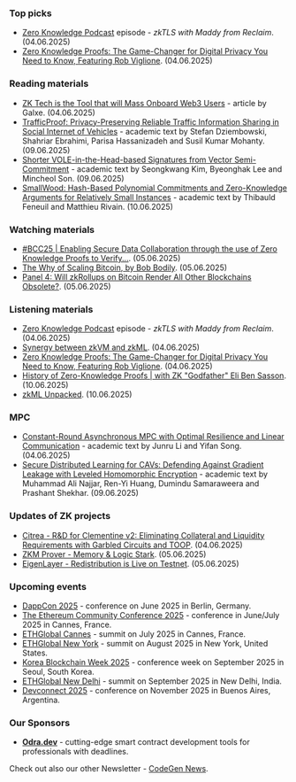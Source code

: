 ### Top picks
* [Zero Knowledge Podcast](https://zeroknowledge.fm/podcast/362/) episode - *zkTLS with Maddy from Reclaim*. (04.06.2025)
* [Zero Knowledge Proofs: The Game-Changer for Digital Privacy You Need to Know, Featuring Rob Viglione](https://www.youtube.com/watch?v=CFXg5E34AcY). (04.06.2025)

### Reading materials 
* [ZK Tech is the Tool that will Mass Onboard Web3 Users](https://hackernoon.com/zk-tech-is-the-tool-that-will-mass-onboard-web3-users) - article by Galxe. (04.06.2025)
* [TrafficProof: Privacy-Preserving Reliable Traffic Information Sharing in Social Internet of Vehicles](https://eprint.iacr.org/2025/1062.pdf) - academic text by Stefan Dziembowski, Shahriar Ebrahimi, Parisa Hassanizadeh and Susil Kumar Mohanty. (09.06.2025)
* [Shorter VOLE-in-the-Head-based Signatures from Vector Semi-Commitment](https://eprint.iacr.org/2025/1077.pdf) - academic text by Seongkwang Kim, Byeonghak Lee and Mincheol Son. (09.06.2025)
* [SmallWood: Hash-Based Polynomial Commitments and Zero-Knowledge Arguments for Relatively Small Instances](https://eprint.iacr.org/2025/1085.pdf) - academic text by Thibauld Feneuil and Matthieu Rivain. (10.06.2025)
 
### Watching materials
* [#BCC25 | Enabling Secure Data Collaboration through the use of Zero Knowledge Proofs to Verify...](https://www.youtube.com/watch?v=NXf690K97kA). (05.06.2025)
* [The Why of Scaling Bitcoin, by Bob Bodily](https://www.youtube.com/watch?v=SPymGAyhLq8). (05.06.2025)
* [Panel 4: Will zkRollups on Bitcoin Render All Other Blockchains Obsolete?](https://www.youtube.com/watch?v=UWbrOjgjdV4). (05.06.2025)
 
### Listening materials
* [Zero Knowledge Podcast](https://zeroknowledge.fm/podcast/362/) episode - *zkTLS with Maddy from Reclaim*. (04.06.2025)
* [Synergy between zkVM and zkML](https://www.youtube.com/watch?v=bZxS2mEWJKs). (04.06.2025)
* [Zero Knowledge Proofs: The Game-Changer for Digital Privacy You Need to Know, Featuring Rob Viglione](https://www.youtube.com/watch?v=CFXg5E34AcY). (04.06.2025)
* [History of Zero-Knowledge Proofs | with ZK "Godfather" Eli Ben Sasson](https://www.youtube.com/watch?v=Lw5p10CH3gk). (10.06.2025)
* [zkML Unpacked](https://www.youtube.com/watch?v=ME_Pg2ZPztI). (10.06.2025)

### MPC
* [Constant-Round Asynchronous MPC with Optimal Resilience and Linear Communication](https://eprint.iacr.org/2025/1032.pdf) - academic text by Junru Li and Yifan Song. (04.06.2025)
* [Secure Distributed Learning for CAVs: Defending Against Gradient Leakage with Leveled Homomorphic Encryption](https://arxiv.org/pdf/2506.07894) - academic text by Muhammad Ali Najjar, Ren-Yi Huang, Dumindu Samaraweera and Prashant Shekhar. (09.06.2025)

### Updates of ZK projects
* [Citrea - R&D for Clementine v2: Eliminating Collateral and Liquidity Requirements with Garbled Circuits and TOOP](https://www.blog.citrea.xyz/clementine-v2-with-garbled-circuits-and-toop/). (04.06.2025)
* [ZKM Prover - Memory & Logic Stark](https://www.zkm.io/blog/zkm-prover-memory-logic-stark). (05.06.2025)
* [EigenLayer - Redistribution is Live on Testnet](https://www.blog.eigenlayer.xyz/redistribution-is-live-on-testnet/). (05.06.2025)
 
### Upcoming events
* [DappCon 2025](https://dappcon.io/#about) - conference on June 2025 in Berlin, Germany.
* [The Ethereum Community Conference 2025](https://ethcc.io/) - conference in June/July 2025 in Cannes, France.
* [ETHGlobal Cannes](https://ethglobal.com/events/cannes) - summit on July 2025 in Cannes, France.
* [ETHGlobal New York](https://ethglobal.com/events/newyork2025) - summit on August 2025 in New York, United States.
* [Korea Blockchain Week 2025](https://koreablockchainweek.com/) - conference week on September 2025 in Seoul, South Korea.
* [ETHGlobal New Delhi](https://ethglobal.com/events/newdelhi) - summit on September 2025 in New Delhi, India.
* [Devconnect 2025](https://devconnect.org/) - conference on November 2025 in Buenos Aires, Argentina. 

### Our Sponsors
* **[Odra.dev](https://odra.dev)** - cutting-edge smart contract development tools for professionals with deadlines.

Check out also our other Newsletter - [CodeGen News](https://codegen.substack.com/p/codegen-news-for-2025-06-11). 

